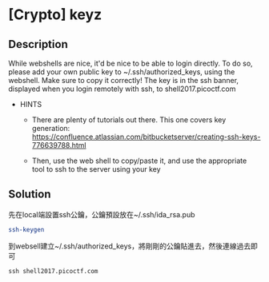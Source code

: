 [Crypto] keyz
===

## Description

While webshells are nice, it'd be nice to be able to login directly. To do so, please add your own public key to ~/.ssh/authorized_keys, using the webshell. Make sure to copy it correctly! The key is in the ssh banner, displayed when you login remotely with ssh, to shell2017.picoctf.com

* HINTS
    * There are plenty of tutorials out there. This one covers key generation: https://confluence.atlassian.com/bitbucketserver/creating-ssh-keys-776639788.html

    * Then, use the web shell to copy/paste it, and use the appropriate tool to ssh to the server using your key

## Solution

先在local端設置ssh公鑰，公鑰預設放在~/.ssh/ida_rsa.pub
```bash
ssh-keygen
```

到websell建立~/.ssh/authorized_keys，將剛剛的公鑰貼進去，然後連線過去即可
```
ssh shell2017.picoctf.com
```


